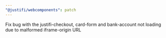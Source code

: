 ```yaml
---
"@justifi/webcomponents": patch
---
```


Fix bug with the justifi-checkout, card-form and bank-account not loading due to malformed iframe-origin URL
